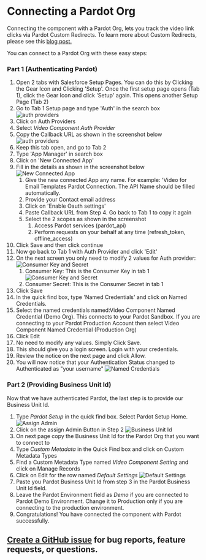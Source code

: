 # Connecting a Pardot Org

Connecting the component with a Pardot Org, lets you track the video link clicks via Pardot Custom Redirects. To learn more about Custom Redirects, please see this [blog post.](https://www.pardot.com/blog/custom-redirects/)

You can connect to a Pardot Org with these easy steps:

### Part 1 (Authenticating Pardot)

1. Open 2 tabs with Salesforce Setup Pages. You can do this by Clicking the Gear Icon and Clicking 'Setup'. Once the first setup page opens (Tab 1), click the Gear Icon and click 'Setup' again. This opens another Setup Page (Tab 2)
1. Go to Tab 1 Setup page and type 'Auth' in the search box
   ![auth providers](assets/img/auth-providers.png)
1. Click on Auth Providers
1. Select _Video Component Auth Provider_
1. Copy the Callback URL as shown in the screenshot below
   ![auth providers](assets/img/authprovidersettings.png)
1. Keep this tab open, and go to Tab 2
1. Type 'App Manager' in search box
1. Click on 'New Connected App'
1. Fill in the details as shown in the screenshot below
   ![New Connected App](assets/img/newconnectedapp.png)
   1. Give the new connected App any name. For example: 'Video for Email Templates Pardot Connection. The API Name should be filled automatically.
   1. Provide your Contact email address
   1. Click on 'Enable Oauth settings'
   1. Paste Callback URL from Step 4. Go back to Tab 1 to copy it again
   1. Select the 2 scopes as shown in the screenshot
      1. Access Pardot services (pardot_api)
      1. Perform requests on your behalf at any time (refresh_token, offline_access)
1. Click Save and then click continue
1. Now go back to Tab 1 with Auth Provider and click 'Edit'
1. On the next screen you only need to modify 2 values for Auth provider:
   ![Consumer Key and Secret](assets/img/consumerkeyandsecret.png)
   1. Consumer Key: This is the Consumer Key in tab 1
      ![Consumer Key and Secret](assets/img/consumerkeysecret.png)
   1. Consumer Secret: This is the Consumer Secret in tab 1
1. Click Save
1. In the quick find box, type 'Named Credentials' and click on Named Credentials.
1. Select the named credentials named:Video Component Named Credential (Demo Org). This connects to your Pardot Sandbox. If you are connecting to your Pardot Production Account then select Video Component Named Credential (Production Org)
1. Click Edit
1. No need to modify any values. Simply Click Save.
1. This should give you a login screen. Login with your credentials.
1. Review the notice on the next page and click Allow.
1. You will now notice that your Authentication Status changed to Authenticated as "your username"
   ![Named Credentials](assets/img/named-credentials-authenticated.png)

### Part 2 (Providing Business Unit Id)

Now that we have authenticated Pardot, the last step is to provide our Business Unit Id.

1. Type _Pardot Setup_ in the quick find box. Select Pardot Setup Home.
   ![Assign Admin](assets/img/assign-admin.png)
1. Click on the assign Admin Button in Step 2
   ![Business Unit Id](assets/img/buisness-unit-id.png)
1. On next page copy the Business Unit Id for the Pardot Org that you want to connect to
1. Type _Custom Metadata_ in the Quick Find box and click on Custom Metadata Types
1. Find a Custom Metadata Type named _Video Component Setting_ and click on Manage Records
1. Click on Edit for the row named _Default Settings_
   ![Default Settings](assets/img/defaultsettings.png)
1. Paste you Pardot Business Unit Id from step 3 in the Pardot Business Unit Id field.
1. Leave the Pardot Environment field as _Demo_ if you are connected to Pardot Demo Environment. Change it to Production only if you are connecting to the production environment.
1. Congratulations! You have connected the component with Pardot successfully.

## [Create a GitHub issue](https://github.com/shrej/email-video/issues) for bug reports, feature requests, or questions.
